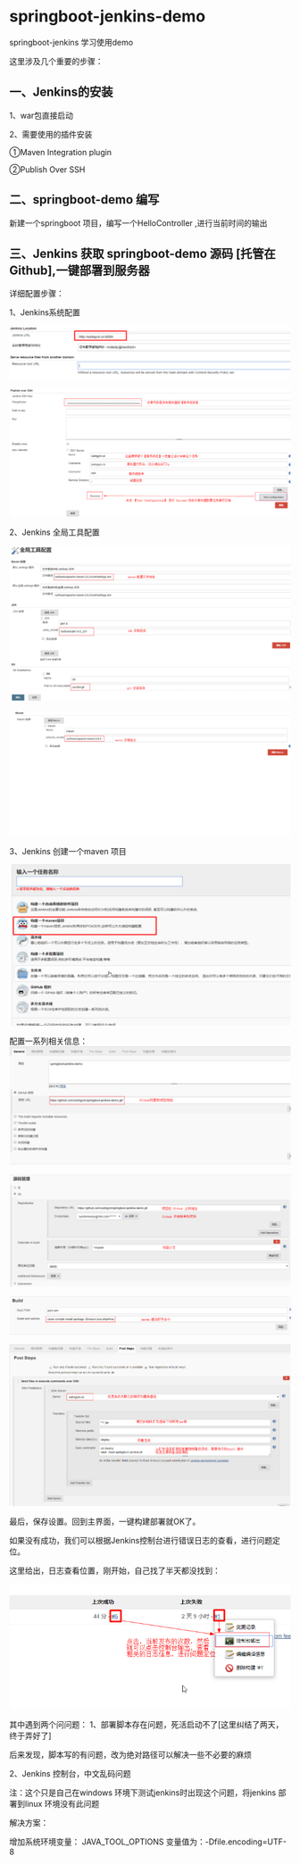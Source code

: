 # springboot-jenkins-demo
springboot-jenkins 学习使用demo

这里涉及几个重要的步骤：
## 一、Jenkins的安装
1、war包直接启动

2、需要使用的插件安装
	
①Maven Integration plugin

②Publish Over SSH

## 二、springboot-demo 编写
新建一个springboot 项目，编写一个HelloController ,进行当前时间的输出

## 三、Jenkins 获取 springboot-demo 源码 [托管在Github],一键部署到服务器

详细配置步骤：

1、Jenkins系统配置

![](images/jenkins-location.png)

![](images/publish-over-ssh.png)

2、Jenkins 全局工具配置

![](images/global-configuration.png)

![](images/maven-home.png)

3、Jenkins 创建一个maven 项目

![](images/maven-project.png)

配置一系列相关信息：
![](images/github-configuration.png)

![](images/source-configuration.png)

![](images/maven-install.png)

![](images/start-shell.png)

最后，保存设置。回到主界面，一键构建部署就OK了。

如果没有成功，我们可以根据Jenkins控制台进行错误日志的查看，进行问题定位。

这里给出，日志查看位置，刚开始，自己找了半天都没找到：

![](images/jenkins-console-log.png)


其中遇到两个问问题：
1、部署脚本存在问题，死活启动不了[这里纠结了两天，终于弄好了]

后来发现，脚本写的有问题，改为绝对路径可以解决一些不必要的麻烦

2、Jenkins 控制台，中文乱码问题

注：这个只是自己在windows 环境下测试jenkins时出现这个问题，将jenkins 部署到linux 环境没有此问题

解决方案：

增加系统环境变量：
JAVA_TOOL_OPTIONS
变量值为：-Dfile.encoding=UTF-8